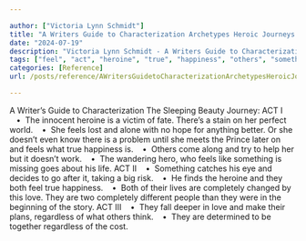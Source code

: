 ```yaml
---

author: ["Victoria Lynn Schmidt"]
title: "A Writers Guide to Characterization Archetypes Heroic Journeys and Other Elements of Dynamic Character Development - part0010_split_085.html"
date: "2024-07-19"
description: "Victoria Lynn Schmidt - A Writers Guide to Characterization Archetypes Heroic Journeys and Other Elements of Dynamic Character Development"
tags: ["feel", "act", "heroine", "true", "happiness", "others", "something", "go", "life", "completely", "love", "regardless", "writer", "guide", "characterization", "sleeping", "beauty", "journey", "innocent", "victim", "fate", "stain", "perfect", "world", "lost"]
categories: [Reference]
url: /posts/reference/AWritersGuidetoCharacterizationArchetypesHeroicJourneysandOtherElementsofDynamicCharacterDevelopment-part0010split085html

---
```



A Writer’s Guide to Characterization
The Sleeping Beauty Journey:
ACT I
   •  The innocent heroine is a victim of fate. There’s a stain on her perfect world.
   •  She feels lost and alone with no hope for anything better. Or she doesn’t even know there is a problem until she meets the Prince later on and feels what true happiness is.
   •  Others come along and try to help her but it doesn’t work.
   •  The wandering hero, who feels like something is missing goes about his life.
ACT II
   •  Something catches his eye and decides to go after it, taking a big risk.
   •  He finds the heroine and they both feel true happiness.
   •  Both of their lives are completely changed by this love. They are two completely different people than they were in the beginning of the story.
ACT III
   •  They fall deeper in love and make their plans, regardless of what others think.
   •  They are determined to be together regardless of the cost.
